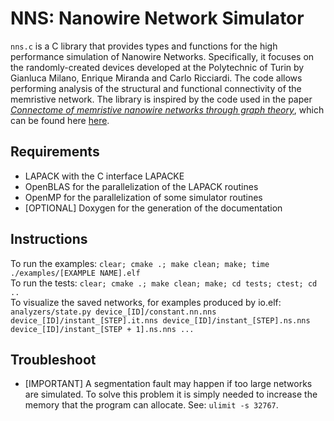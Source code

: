 # NNS: Nanowire Network Simulator

`nns.c` is a C library that provides types and functions for the high performance simulation of Nanowire Networks.
Specifically, it focuses on the randomly-created devices developed at the Polytechnic of Turin by Gianluca Milano, Enrique Miranda and Carlo Ricciardi.
The code allows performing analysis of the structural and functional connectivity of the memristive network.
The library is inspired by the code used in the paper [_Connectome of memristive nanowire networks through graph theory_](https://doi.org/10.1016/j.neunet.2022.02.022), which can be found here [here](https://github.com/MilanoGianluca/Memristive_Nanowire_Networks_Connectome).

## Requirements
- LAPACK with the C interface LAPACKE
- OpenBLAS for the parallelization of the LAPACK routines
- OpenMP for the parallelization of some simulator routines
- [OPTIONAL] Doxygen for the generation of the documentation

## Instructions
To run the examples: `clear; cmake .; make clean; make; time ./examples/[EXAMPLE NAME].elf`</br>
To run the tests: `clear; cmake .; make clean; make; cd tests; ctest; cd ..`</br>
To visualize the saved networks, for examples produced by io.elf: `analyzers/state.py device_[ID]/constant.nn.nns device_[ID]/instant_[STEP].it.nns device_[ID]/instant_[STEP].ns.nns device_[ID]/instant_[STEP + 1].ns.nns ...`

## Troubleshoot
- [IMPORTANT] A segmentation fault may happen if too large networks are simulated. To solve this problem it is simply needed to increase the memory that the program can allocate. See: `ulimit -s 32767`.
